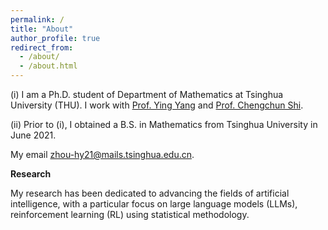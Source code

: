 ```yaml
---
permalink: /
title: "About"
author_profile: true
redirect_from: 
  - /about/
  - /about.html
---
```

(i) I am a Ph.D. student of Department of Mathematics at Tsinghua University (THU). I work with [Prof. Ying Yang](https://www.stat.tsinghua.edu.cn/info/1023/3340.htm) and [Prof. Chengchun Shi](https://callmespring.github.io/).

(ii) Prior to (i), I obtained a B.S. in Mathematics from Tsinghua University in June 2021.

My email zhou-hy21@mails.tsinghua.edu.cn. 



**Research**


My research has been dedicated to advancing the fields of artificial intelligence, with a particular focus on large language models (LLMs), reinforcement learning (RL) using statistical methodology.


